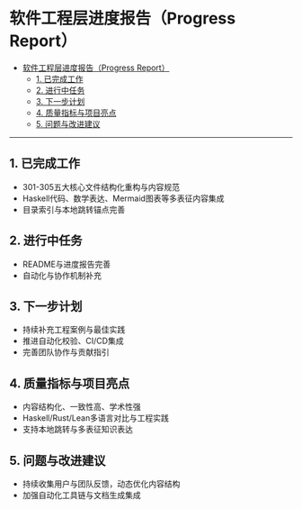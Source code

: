 # 软件工程层进度报告（Progress Report）

- [软件工程层进度报告（Progress Report）](#软件工程层进度报告progress-report)
  - [1. 已完成工作](#1-已完成工作)
  - [2. 进行中任务](#2-进行中任务)
  - [3. 下一步计划](#3-下一步计划)
  - [4. 质量指标与项目亮点](#4-质量指标与项目亮点)
  - [5. 问题与改进建议](#5-问题与改进建议)

---

## 1. 已完成工作

- 301-305五大核心文件结构化重构与内容规范
- Haskell代码、数学表达、Mermaid图表等多表征内容集成
- 目录索引与本地跳转锚点完善

## 2. 进行中任务

- README与进度报告完善
- 自动化与协作机制补充

## 3. 下一步计划

- 持续补充工程案例与最佳实践
- 推进自动化校验、CI/CD集成
- 完善团队协作与贡献指引

## 4. 质量指标与项目亮点

- 内容结构化、一致性高、学术性强
- Haskell/Rust/Lean多语言对比与工程实践
- 支持本地跳转与多表征知识表达

## 5. 问题与改进建议

- 持续收集用户与团队反馈，动态优化内容结构
- 加强自动化工具链与文档生成集成
